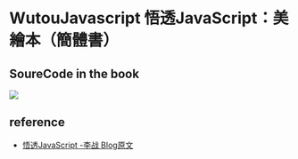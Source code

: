 # WutouJavascript 悟透JavaScript：美繪本（簡體書）
## SoureCode in the book
![](https://i.imgur.com/Chqx2Ia.png)

## reference
* [悟透JavaScript -李战 Blog原文](https://www.cnblogs.com/leadzen/archive/2008/02/25/1073404.html)

